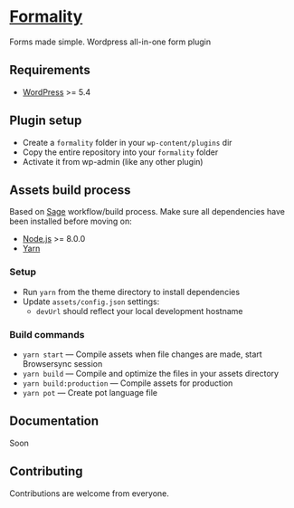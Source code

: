 # [Formality](https://formality.dev)

Forms made simple. Wordpress all-in-one form plugin

## Requirements

* [WordPress](https://wordpress.org/) >= 5.4

## Plugin setup

* Create a `formality` folder in your `wp-content/plugins` dir
* Copy the entire repository into your `formality` folder
* Activate it from wp-admin (like any other plugin)

## Assets build process

Based on [Sage](https://roots.io/sage/) workflow/build process.
Make sure all dependencies have been installed before moving on:

* [Node.js](http://nodejs.org/) >= 8.0.0
* [Yarn](https://yarnpkg.com/en/docs/install)

### Setup

* Run `yarn` from the theme directory to install dependencies
* Update `assets/config.json` settings:
  * `devUrl` should reflect your local development hostname


### Build commands

* `yarn start` — Compile assets when file changes are made, start Browsersync session
* `yarn build` — Compile and optimize the files in your assets directory
* `yarn build:production` — Compile assets for production
* `yarn pot` — Create pot language file


## Documentation

Soon


## Contributing

Contributions are welcome from everyone.